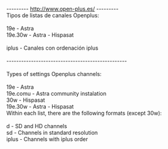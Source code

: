 ---------   http://www.open-plus.es/   ---------<br>
Tipos de listas de canales Openplus:<br>
<br>
19e - Astra<br>
19e.30w - Astra - Hispasat<br>
<br>
iplus - Canales con ordenación iplus<br>
<br>
-------------------------------------------------<br>
<br>
Types of settings Openplus channels:<br>
<br>
19e - Astra<br>
19e.comu - Astra community instalation<br>
30w - Hispasat<br>
19e.30w - Astra - Hispasat<br>
Within each list, there are the following formats (except 30w):<br>
<br>
d - SD and HD channels<br>
sd - Channels in standard resolution<br>
iplus - Channels with iplus order<br>
<br>


